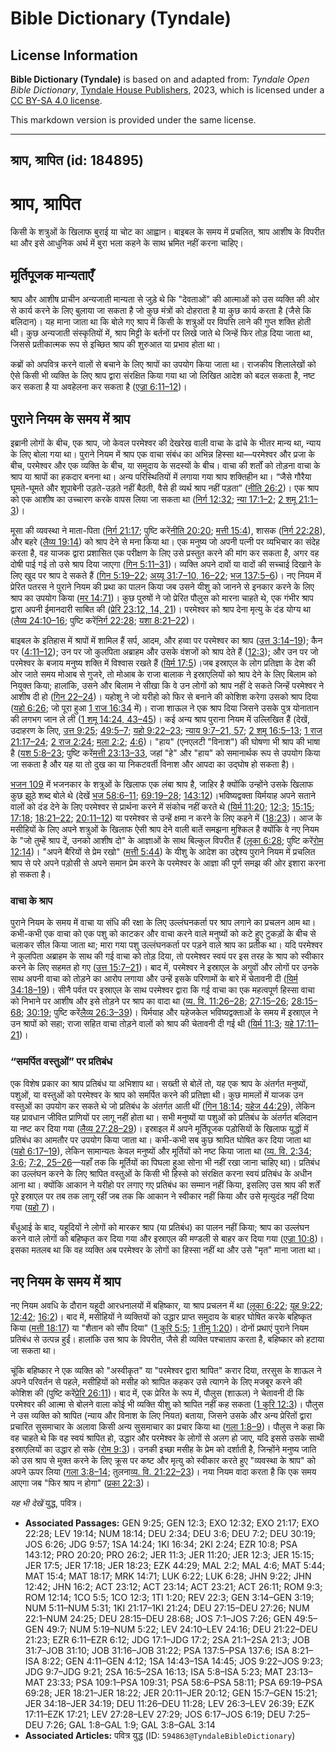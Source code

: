 # Bible Dictionary (Tyndale)

## License Information

**Bible Dictionary (Tyndale)** is based on and adapted from: _Tyndale Open Bible Dictionary_, [Tyndale House Publishers](https://tyndaleopenresources.com/), 2023, which is licensed under a [CC BY-SA 4.0 license](https://creativecommons.org/licenses/by-sa/4.0/legalcode.en).

This markdown version is provided under the same license.



--------------------------------

## श्राप, श्रापित (id: 184895)

श्राप, श्रापित
==============

किसी के शत्रुओं के खिलाफ बुराई या चोट का आह्वान। बाइबल के समय में प्रचलित, श्राप आशीष के विपरीत था और इसे आधुनिक अर्थ में बुरा भला कहने के साथ भ्रमित नहीं करना चाहिए।

मूर्तिपूजक मान्यताएँ
--------------------

श्राप और आशीष प्राचीन अन्यजाती मान्यता से जुड़े थे कि "देवताओं" की आत्माओं को उस व्यक्ति की ओर से कार्य करने के लिए बुलाया जा सकता है जो कुछ मंत्रों को दोहराता है या कुछ कार्य करता है (जैसे कि बलिदान)। यह माना जाता था कि बोले गए श्राप में किसी के शत्रुओं पर विपत्ति लाने की गुप्त शक्ति होती थी। कुछ अन्यजाती संस्कृतियों में, श्राप मिट्टी के बर्तनों पर लिखे जाते थे जिन्हें फिर तोड़ दिया जाता था, जिससे प्रतीकात्मक रूप से इच्छित श्राप की शुरुआत या प्रभाव होता था।

कब्रों को अपवित्र करने वालों से बचाने के लिए श्रापों का उपयोग किया जाता था। राजकीय शिलालेखों को ऐसे किसी भी व्यक्ति के लिए श्राप द्वारा संरक्षित किया गया था जो लिखित आदेश को बदल सकता है, नष्ट कर सकता है या अवहेलना कर सकता है ([एज्रा 6:11–12](https://ref.ly/Ezra6:11-Ezra6:12))।

पुराने नियम के समय में श्राप
----------------------------

इब्रानी लोगों के बीच, एक श्राप, जो केवल परमेश्वर की देखरेख वाली वाचा के ढांचे के भीतर मान्य था, न्याय के लिए बोला गया था। पुराने नियम में श्राप एक वाचा संबंध का अभिन्न हिस्सा था—परमेश्वर और प्रजा के बीच, परमेश्वर और एक व्यक्ति के बीच, या समुदाय के सदस्यों के बीच। वाचा की शर्तों को तोड़ना वाचा के श्राप या श्रापों का हकदार बनना था। अन्य परिस्थितियों में लगाया गया श्राप शक्तिहीन था। “जैसे गौरैया घूमते\-घूमते और शूपाबेनी उड़ते\-उड़ते नहीं बैठती, वैसे ही व्यर्थ श्राप नहीं पड़ता” ([नीति 26:2](https://ref.ly/Prov26:2))। एक श्राप को एक आशीष का उच्चारण करके वापस लिया जा सकता था ([निर्ग 12:32](https://ref.ly/Exod12:32); [न्या 17:1–2](https://ref.ly/Judg17:1-Judg17:2); [2 शमू 21:1–3](https://ref.ly/2Sam21:1-2Sam21:3))।

मूसा की व्यवस्था ने माता\-पिता ([निर्ग 21:17](https://ref.ly/Exod21:17); पुष्टि करें[नीति 20:20](https://ref.ly/Prov20:20); [मत्ती 15:4](https://ref.ly/Matt15:4)), शासक ([निर्ग 22:28](https://ref.ly/Exod22:28)), और बहरे ([लैव्य 19:14](https://ref.ly/Lev19:14)) को श्राप देने से मना किया था। एक मनुष्य जो अपनी पत्नी पर व्यभिचार का संदेह करता है, वह याजक द्वारा प्रशासित एक परीक्षण के लिए उसे प्रस्तुत करने की मांग कर सकता है, अगर वह दोषी पाई गई तो उसे श्राप दिया जाएगा ([गिन 5:11–31](https://ref.ly/Num5:11-Num5:31))। व्यक्ति अपने दावों या वादों की सच्चाई दिखाने के लिए खुद पर श्राप दे सकते हैं ([गिन 5:19–22](https://ref.ly/Num5:19-Num5:22); [अय्यू 31:7–10, 16–22](https://ref.ly/Job31:7-Job31:10); [भज 137:5–6](https://ref.ly/Ps137:5-Ps137:6))। नए नियम में प्रेरित पतरस ने पुराने नियम की प्रथा का पालन किया जब उसने यीशु को जानने से इनकार करने के लिए श्राप का उपयोग किया ([मर 14:71](https://ref.ly/Mark14:71))। कुछ पुरुषों ने जो प्रेरित पौलुस को मारना चाहते थे, एक गंभीर श्राप द्वारा अपनी ईमानदारी साबित की ([प्रेरि 23:12, 14, 21](https://ref.ly/Acts23:12))। परमेश्वर को श्राप देना मृत्यु के दंड योग्य था ([लैव्य 24:10–16](https://ref.ly/Lev24:10-Lev24:16); पुष्टि करें[निर्ग 22:28](https://ref.ly/Exod22:28); [यशा 8:21–22](https://ref.ly/Isa8:21-Isa8:22))।

बाइबल के इतिहास में श्रापों में शामिल हैं सर्प, आदम, और हव्वा पर परमेश्वर का श्राप ([उत्त 3:14–19](https://ref.ly/Gen3:14-Gen3:19)); कैन पर ([4:11–12](https://ref.ly/Gen4:11-Gen4:12)); उन पर जो कुलपिता अब्राहम और उसके वंशजों को श्राप देते हैं ([12:3](https://ref.ly/Gen12:3)); और उन पर जो परमेश्वर के बजाय मनुष्य शक्ति में विश्वास रखते हैं ([यिर्म 17:5](https://ref.ly/Jer17:5))।जब इस्राएल के लोग प्रतिज्ञा के देश की ओर जाते समय मोआब से गुजरे, तो मोआब के राजा बालाक ने इस्राएलियों को श्राप देने के लिए बिलाम को नियुक्त किया; हालांकि, उसने और बिलाम ने सीखा कि वे उन लोगों को श्राप नहीं दे सकते जिन्हें परमेश्वर ने आशीष दी हो ([गिन 22–24](https://ref.ly/Num22:1-Num24:25))। यहोशु ने जो यरीहो को फिर से बनाने की कोशिश करेगा उसको श्राप दिया ([यहो 6:26](https://ref.ly/Josh6:26); जो पूरा हुआ [1 राज 16:34](https://ref.ly/1Kgs16:34) में)। राजा शाऊल ने एक श्राप दिया जिसने उसके पुत्र योनातान की लगभग जान ले ली ([1 शमू 14:24, 43–45](https://ref.ly/1Sam14:24))। कई अन्य श्राप पुराना नियम में उल्लिखित हैं (देखें, उदाहरण के लिए, [उत्त 9:25](https://ref.ly/Gen9:25); [49:5–7](https://ref.ly/Gen49:5-Gen49:7); [यहो 9:22–23](https://ref.ly/Josh9:22-Josh9:23); [न्याय 9:7–21, 57](https://ref.ly/Judg9:7-Judg9:21); [2 शमू 16:5–13](https://ref.ly/2Sam16:5-2Sam16:13); [1 राज 21:17–24](https://ref.ly/1Kgs21:17-1Kgs21:24); [2 राज 2:24](https://ref.ly/2Kgs2:24); [मला 2:2](https://ref.ly/Mal2:2); [4:6](https://ref.ly/Mal4:6))। "हाय" (एनएलटी "विनाश") की घोषणा भी श्राप की भाषा है ([यश 5:8–23](https://ref.ly/Isa5:8-Isa5:23); पुष्टि करें[मत्ती 23:13–33](https://ref.ly/Matt23:13-Matt23:33), जहां "हे" और "हाय" को समानार्थक रूप से उपयोग किया जा सकता है और यह या तो दुख का या निकटवर्ती विनाश और आपदा का उद्घोष हो सकता है)।

[भजन 109](https://ref.ly/Ps109:1-Ps109:31) में भजनकार के शत्रुओं के खिलाफ एक लंबा श्राप है, जाहिर है क्योंकि उन्होंने उसके खिलाफ कुछ झूठे शब्द बोले थे (देखें [भज 58:6–11](https://ref.ly/Ps58:6-Ps58:11); [69:19–28](https://ref.ly/Ps69:19-Ps69:28); [143:12](https://ref.ly/Ps143:12))।भविष्यद्वक्ता यिर्मयाह अपने सताने वालों को दंड देने के लिए परमेश्वर से प्रार्थना करने में संकोच नहीं करते थे ([यिर्म 11:20](https://ref.ly/Jer11:20); [12:3](https://ref.ly/Jer12:3); [15:15](https://ref.ly/Jer15:15); [17:18](https://ref.ly/Jer17:18); [18:21–22](https://ref.ly/Jer18:21-Jer18:22); [20:11–12](https://ref.ly/Jer20:11-Jer20:12)) या परमेश्वर से उन्हें क्षमा न करने के लिए कहने में ([18:23](https://ref.ly/Jer18:23))। आज के मसीहियों के लिए अपने शत्रुओं के खिलाफ ऐसी श्राप देने वाली बातें समझना मुश्किल है क्योंकि वे नए नियम के "जो तुम्हें श्राप दें, उनको आशीष दो" के आज्ञाओं के साथ बिल्कुल विपरीत हैं ([लूका 6:28](https://ref.ly/Luke6:28); पुष्टि करें[रोम 12:14](https://ref.ly/Rom12:14))। "अपने बैरियों से प्रेम रखो" ([मत्ती 5:44](https://ref.ly/Matt5:44)) के यीशु के आदेश का उद्देश्य पुराने नियम में प्रचलित श्राप से परे अपने पड़ोसी से अपने समान प्रेम करने के परमेश्वर के आज्ञा की पूर्ण समझ की ओर इशारा करना हो सकता है।

### वाचा के श्राप

पुराने नियम के समय में वाचा या संधि की रक्षा के लिए उल्लंघनकर्ता पर श्राप लगाने का प्रचलन आम था। कभी\-कभी एक वाचा को एक पशु को काटकर और वाचा करने वाले मनुष्यों को कटे हुए टुकड़ों के बीच से चलाकर सील किया जाता था; मारा गया पशु उल्लंघनकर्ता पर पड़ने वाले श्राप का प्रतीक था। यदि परमेश्वर ने कुलपिता अब्राहम के साथ की गई वाचा को तोड़ दिया, तो परमेश्वर स्वयं पर इस तरह के श्राप को स्वीकार करने के लिए सहमत हो गए ([उत्त 15:7–21](https://ref.ly/Gen15:7-Gen15:21))। बाद में, परमेश्वर ने इस्राएल के अगुवों और लोगों पर उनके साथ अपनी वाचा को तोड़ने का आरोप लगाया और उन्हें इसके परिणामों के बारे में चेतावनी दी ([यिर्म 34:18–19](https://ref.ly/Jer34:18-Jer34:19))। सीनै पर्वत पर इस्राएल के साथ परमेश्वर द्वारा कि गई वाचा का एक महत्वपूर्ण हिस्सा वाचा को निभाने पर आशीष और इसे तोड़ने पर श्राप का वादा था ([व्य. वि. 11:26–28](https://ref.ly/Deut11:26-Deut11:28); [27:15–26](https://ref.ly/Deut27:15-Deut27:26); [28:15–68](https://ref.ly/Deut28:15-Deut28:68); [30:19](https://ref.ly/Deut30:19); पुष्टि करें[लैव्य 26:3–39](https://ref.ly/Lev26:3-Lev26:39))। यिर्मयाह और यहेजकेल भविष्यद्वक्ताओं के समय में इस्राएल ने उन श्रापों को सहा; राजा सहित वाचा तोड़ने वालों को श्राप की चेतावनी दी गई थी ([यिर्म 11:3](https://ref.ly/Jer11:3); [यहे 17:11–21](https://ref.ly/Ezek17:11-Ezek17:21))।

### “समर्पित वस्तुओं” पर प्रतिबंध

एक विशेष प्रकार का श्राप प्रतिबंध या अभिशाप था। सख्ती से बोलें तो, यह एक श्राप के अंतर्गत मनुष्यों, पशुओं, या वस्तुओं को परमेश्वर के श्राप को समर्पित करने की प्रतिज्ञा थी। कुछ मामलों में याजक उन वस्तुओं का उपयोग कर सकते थे जो प्रतिबंध के अंतर्गत आती थीं ([गिन 18:14](https://ref.ly/Num18:14); [यहेज 44:29](https://ref.ly/Ezek44:29)), लेकिन यह प्रावधान जीवित प्राणियों पर लागू नहीं होता था। सभी मनुष्यों या पशुओं को प्रतिबंध के अंतर्गत बलिदान या नष्ट कर दिया गया ([लैव्य 27:28–29](https://ref.ly/Lev27:28-Lev27:29))। इस्राइल में अपने मूर्तिपूजक पड़ोसियों के खिलाफ युद्धों में प्रतिबंध का आमतौर पर उपयोग किया जाता था। कभी\-कभी सब कुछ श्रापित घोषित कर दिया जाता था ([यहो 6:17–19](https://ref.ly/Josh6:17-Josh6:19)), लेकिन सामान्यतः केवल मनुष्यों और मूर्तियों को नष्ट किया जाता था ([व्य. वि. 2:34](https://ref.ly/Deut2:34); [3:6](https://ref.ly/Deut3:6); [7:2, 25–26](https://ref.ly/Deut7:2)—यहाँ तक कि मूर्तियों का पिघला हुआ सोना भी नहीं रखा जाना चाहिए था)। प्रतिबंध का उल्लंघन करने के लिए श्रापित वस्तुओं के किसी भी हिस्से को संरक्षित करना स्वयं प्रतिबंध के अधीन आना था। क्योंकि आकान ने यरीहो पर लगाए गए प्रतिबंध का सम्मान नहीं किया, इसलिए उस श्राप की शर्तें पूरे इस्राएल पर तब तक लागू रहीं जब तक कि आकान ने स्वीकार नहीं किया और उसे मृत्युदंड नहीं दिया गया ([यहो 7](https://ref.ly/Josh7:1-Josh7:26))।

बँधुआई के बाद, यहूदियों ने लोगों को मारकर श्राप (या प्रतिबंध) का पालन नहीं किया; श्राप का उल्लंघन करने वाले लोगों को बहिष्कृत कर दिया गया और इस्राएल की मण्डली से बाहर कर दिया गया ([एज्रा 10:8](https://ref.ly/Ezra10:8))। इसका मतलब था कि वह व्यक्ति अब परमेश्वर के लोगों का हिस्सा नहीं था और उसे "मृत" माना जाता था।

नए नियम के समय में श्राप
------------------------

नए नियम अवधि के दौरान यहूदी आरधनालयों में बहिष्कार, या श्राप प्रचलन में था ([लूका 6:22](https://ref.ly/Luke6:22); [यूह 9:22](https://ref.ly/John9:22); [12:42](https://ref.ly/John12:42); [16:2](https://ref.ly/John16:2))। बाद में, मसीहियों ने व्यक्तियों को उद्धार प्राप्त समुदाय के बाहर घोषित करके बहिष्कृत किया ([मत्ती 18:17](https://ref.ly/Matt18:17)) या "शैतान को सौंप दिया" ([1 कुरि 5:5](https://ref.ly/1Cor5:5); [1 तीमु 1:20](https://ref.ly/1Tim1:20))। दोनों प्रथाएं पुराने नियम प्रतिबंध से उत्पन्न हुईं। हालांकि उस श्राप के विपरीत, जैसे ही व्यक्ति पश्चाताप करता है, बहिष्कार को हटाया जा सकता था।

चूंकि बहिष्कार ने एक व्यक्ति को "अस्वीकृत" या "परमेश्वर द्वारा श्रापित" करार दिया, तरसुस के शाऊल ने अपने परिवर्तन से पहले, मसीहियों को मसीह को श्रापित कहकर उसे त्यागने के लिए मजबूर करने की कोशिश की (पुष्टि करें[प्रेरि 26:11](https://ref.ly/Acts26:11))। बाद में, एक प्रेरित के रूप में, पौलुस (शाऊल) ने चेतावनी दी कि परमेश्वर की आत्मा से बोलने वाला कोई भी व्यक्ति यीशु को श्रापित नहीं कह सकता ([1 कुरि 12:3](https://ref.ly/1Cor12:3))। पौलुस ने उस व्यक्ति को श्रापित (न्याय और विनाश के लिए नियत) बताया, जिसने उसके और अन्य प्रेरितों द्वारा प्रचारित सुसमाचार के अलावा किसी अन्य सुसमाचार का प्रचार किया था ([गला 1:8–9](https://ref.ly/Gal1:8-Gal1:9))। पौलुस ने कहा कि वह चाहते थे कि वह स्वयं श्रापित हो, उद्धार और परमेश्वर के लोगों से अलग हो जाए, यदि इससे उसके साथी इस्राएलियों का उद्धार हो सके ([रोम 9:3](https://ref.ly/Rom9:3))। उनकी इच्छा मसीह के प्रेम को दर्शाती है, जिन्होंने मनुष्य जाति को उस श्राप से मुक्त करने के लिए क्रूस पर कष्ट और मृत्यु को स्वीकार करते हुए "व्यवस्था के श्राप" को अपने ऊपर लिया ([गला 3:8–14](https://ref.ly/Gal3:8-Gal3:14); तुलना[व्य. वि. 21:22–23](https://ref.ly/Deut21:22-Deut21:23))। नया नियम वादा करता है कि एक समय आएगा जब "फिर श्राप न होगा" ([प्रका 22:3](https://ref.ly/Rev22:3))।

*यह भी देखें* युद्ध, पवित्र।

* **Associated Passages:** GEN 9:25; GEN 12:3; EXO 12:32; EXO 21:17; EXO 22:28; LEV 19:14; NUM 18:14; DEU 2:34; DEU 3:6; DEU 7:2; DEU 30:19; JOS 6:26; JDG 9:57; 1SA 14:24; 1KI 16:34; 2KI 2:24; EZR 10:8; PSA 143:12; PRO 20:20; PRO 26:2; JER 11:3; JER 11:20; JER 12:3; JER 15:15; JER 17:5; JER 17:18; JER 18:23; EZK 44:29; MAL 2:2; MAL 4:6; MAT 5:44; MAT 15:4; MAT 18:17; MRK 14:71; LUK 6:22; LUK 6:28; JHN 9:22; JHN 12:42; JHN 16:2; ACT 23:12; ACT 23:14; ACT 23:21; ACT 26:11; ROM 9:3; ROM 12:14; 1CO 5:5; 1CO 12:3; 1TI 1:20; REV 22:3; GEN 3:14–GEN 3:19; NUM 5:11–NUM 5:31; 1KI 21:17–1KI 21:24; DEU 27:15–DEU 27:26; NUM 22:1–NUM 24:25; DEU 28:15–DEU 28:68; JOS 7:1–JOS 7:26; GEN 49:5–GEN 49:7; NUM 5:19–NUM 5:22; LEV 24:10–LEV 24:16; DEU 21:22–DEU 21:23; EZR 6:11–EZR 6:12; JDG 17:1–JDG 17:2; 2SA 21:1–2SA 21:3; JOB 31:7–JOB 31:10; JOB 31:16–JOB 31:22; PSA 137:5–PSA 137:6; ISA 8:21–ISA 8:22; GEN 4:11–GEN 4:12; 1SA 14:43–1SA 14:45; JOS 9:22–JOS 9:23; JDG 9:7–JDG 9:21; 2SA 16:5–2SA 16:13; ISA 5:8–ISA 5:23; MAT 23:13–MAT 23:33; PSA 109:1–PSA 109:31; PSA 58:6–PSA 58:11; PSA 69:19–PSA 69:28; JER 18:21–JER 18:22; JER 20:11–JER 20:12; GEN 15:7–GEN 15:21; JER 34:18–JER 34:19; DEU 11:26–DEU 11:28; LEV 26:3–LEV 26:39; EZK 17:11–EZK 17:21; LEV 27:28–LEV 27:29; JOS 6:17–JOS 6:19; DEU 7:25–DEU 7:26; GAL 1:8–GAL 1:9; GAL 3:8–GAL 3:14
* **Associated Articles:** पवित्र युद्ध (ID: `594863@TyndaleBibleDictionary`)

